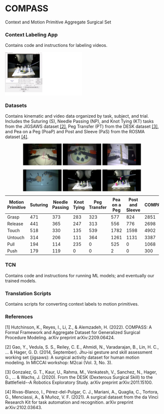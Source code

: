 # COMPASS
Context and Motion Primitive Aggregate Surgical Set

### Context Labeling App 
Contains code and instructions for labeling videos.

<img align="middle" src="https://github.com/UVA-DSA/COMPASS/blob/main/Figures/poap_app_2.png" width="50%">

### Datasets
Contains kinematic and video data organized by task, subject, and trial.
Includes the Suturing (S), Needle Passing (NP), and Knot Tying (KT) tasks from the JIGSAWS dataset [[2]](#2), Peg Transfer (PT) from the DESK dataset [[3]](#3), and Pea on a Peg (PoaP) and Post and Sleeve (PaS) from the ROSMA dataset [[4]](#4).


<p align="middle" float="left">
  <img align="top" src="https://github.com/UVA-DSA/COMPASS/blob/main/Figures/suturing_frame.png" alt="Suturing" title="Suturing" width="25%"/>
  <img align="top" src="https://github.com/UVA-DSA/COMPASS/blob/main/Figures/needle_passing_frame.png" alt="Needle Passing" title="Needle Passing" width="25%"/>
  <img align="top" src="https://github.com/UVA-DSA/COMPASS/blob/main/Figures/knot_tying_frame.png" alt="Knot Tying" title="Knot Tying" width="25%"/>
</p>

<p align="middle" float="left">
  <img align="top" src="https://github.com/UVA-DSA/COMPASS/blob/main/Figures/PT_frame.png" alt="Peg Transfer" title="Peg Transfer" width="25%"/>
  <img align="top" src="https://github.com/UVA-DSA/COMPASS/blob/main/Figures/PoaP_frame.png" alt="Pea on a Peg" title="Pea on a Peg" width="25%"/>
  <img align="top" src="https://github.com/UVA-DSA/COMPASS/blob/main/Figures/PaS_frame.png" alt="Post and Sleeve" title="Post and Sleeve" width="25%"/>
</p>

| Motion Primitive  | Suturing          | Needle Passing    | Knot Tying        | Peg Transfer      | Pea on a Peg      | Post and Sleeve   | COMPASS           |
| ----------------- | ----------------- | ----------------- | ----------------- | ----------------- | ----------------- | ----------------- | ----------------- |
| Grasp             | 471               | 373               | 283               | 323               | 577               | 824               | 2851              |
| Release           | 441               | 365               | 247               | 313               | 556               | 776               | 2698              |
| Touch             | 518               | 330               | 135               | 539               | 1782              | 1598              | 4902              |
| Untouch           | 314               | 206               | 111               | 364               | 1261              | 1131              | 3387              |
| Pull              | 194               | 114               | 235               | 0                 | 525               | 0                 | 1068              |
| Push              | 179               | 119               | 0                 | 0                 | 2                 | 0                 | 300               |



### TCN
Contains code and instructions for running ML models; and eventually our trained models.

### Translation Scripts
Contains scripts for converting context labels to motion primitives.



### References
<a id="1">[1]</a>
Hutchinson, K., Reyes, I., Li, Z., & Alemzadeh, H. (2022). COMPASS: A Formal Framework and Aggregate Dataset for Generalized Surgical Procedure Modeling. arXiv preprint arXiv:2209.06424.

<a id="2">[2]</a> 
Gao, Y., Vedula, S. S., Reiley, C. E., Ahmidi, N., Varadarajan, B., Lin, H. C., ... & Hager, G. D. (2014, September). Jhu-isi gesture and skill assessment working set (jigsaws): A surgical activity dataset for human motion modeling. In MICCAI workshop: M2cai (Vol. 3, No. 3).

<a id="3">[3]</a>
Gonzalez, G. T., Kaur, U., Rahma, M., Venkatesh, V., Sanchez, N., Hager, G., ... & Wachs, J. (2020). From the DESK (Dexterous Surgical Skill) to the Battlefield--A Robotics Exploratory Study. arXiv preprint arXiv:2011.15100.

<a id="4">[4]</a>
Rivas-Blanco, I., Pérez-del-Pulgar, C. J., Mariani, A., Quaglia, C., Tortora, G., Menciassi, A., & Muñoz, V. F. (2021). A surgical dataset from the da Vinci Research Kit for task automation and recognition. arXiv preprint arXiv:2102.03643.

